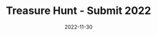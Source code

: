 ---
tags:
  - oss
title: "Treasure Hunt - Submit 2022"
date: 2022-11-30
description: 
authors:
  - hieuphq, tuand
menu: 
toc: false
notice: 
bounty: 100
due_date: 
status: Done
PICs:
  - hieuphq, tuand
type: oss
---